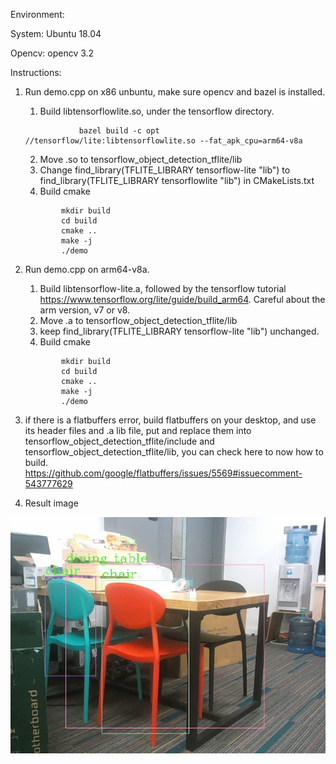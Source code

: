 Environment:

System: Ubuntu 18.04

Opencv: opencv 3.2


Instructions:

1. Run demo.cpp on x86 unbuntu, make sure opencv and bazel is installed.
    1. Build libtensorflowlite.so, under the tensorflow directory.
    ```
                bazel build -c opt //tensorflow/lite:libtensorflowlite.so --fat_apk_cpu=arm64-v8a
    ```
    2. Move .so to tensorflow_object_detection_tflite/lib
    3. Change find_library(TFLITE_LIBRARY tensorflow-lite "lib") to find_library(TFLITE_LIBRARY tensorflowlite "lib") in CMakeLists.txt
    4. Build cmake
    ```
            mkdir build
            cd build
            cmake ..
            make -j
            ./demo
    ```
2. Run demo.cpp on arm64-v8a.
    1. Build libtensorflow-lite.a, followed by the tensorflow tutorial https://www.tensorflow.org/lite/guide/build_arm64. Careful about the arm version, v7 or v8.
    2. Move .a to tensorflow_object_detection_tflite/lib
    3. keep find_library(TFLITE_LIBRARY tensorflow-lite "lib") unchanged.
    4. Build cmake
    ```
            mkdir build
            cd build
            cmake ..
            make -j
            ./demo
    ```
3. if there is a flatbuffers error, build flatbuffers on your desktop, and use its header files and .a lib file, put and replace them into tensorflow_object_detection_tflite/include and tensorflow_object_detection_tflite/lib, you can check here to now how to build. https://github.com/google/flatbuffers/issues/5569#issuecomment-543777629

4. Result image


![Screenshot](result.jpg)
